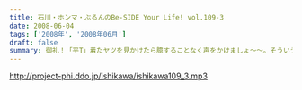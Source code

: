 ```yaml
---
title: 石川・ホンマ・ぶるんのBe-SIDE Your Life! vol.109-3
date: 2008-06-04
tags: ['2008年', '2008年06月']
draft: false
summary: 御礼！「平T」着たヤツを見かけたら臆することなく声をかけましょ〜〜。そういうNAMAEは・・・町中やカイシャで見かけたら臆している！！こりゃいかん。NAMAE
---
```


http://project-phi.ddo.jp/ishikawa/ishikawa109_3.mp3
